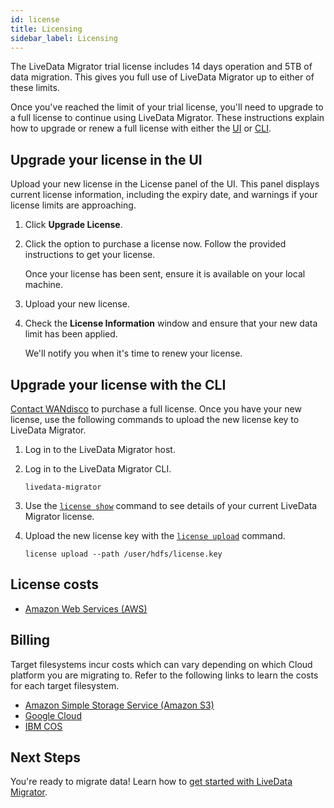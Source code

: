 ```yaml
---
id: license
title: Licensing
sidebar_label: Licensing
---
```


The LiveData Migrator trial license includes 14 days operation and 5TB of data migration. This gives you full use of LiveData Migrator up to either of these limits.

Once you've reached the limit of your trial license, you'll need to upgrade to a full license to continue using LiveData Migrator. These instructions explain how to upgrade or renew a full license with either the [UI](#upgrade-your-license-in-the-ui) or [CLI](#upgrade-your-license-with-the-cli).

## Upgrade your license in the UI

Upload your new license in the License panel of the UI. This panel displays current license information, including the expiry date, and warnings if your license limits are approaching.

1. Click **Upgrade License**.
1. Click the option to purchase a license now. Follow the provided instructions to get your license.

   Once your license has been sent, ensure it is available on your local machine.
1. Upload your new license.
1. Check the **License Information** window and ensure that your new data limit has been applied.

   We'll notify you when it's time to renew your license.

## Upgrade your license with the CLI

[Contact WANdisco](https://community.wandisco.com/s/article/How-to-upgrade-your-license) to purchase a full license. Once you have your new license, use the following commands to upload the new license key to LiveData Migrator.

1. Log in to the LiveData Migrator host.

1. Log in to the LiveData Migrator CLI.

   ```text
   livedata-migrator
   ```

1. Use the [`license show`](./command-reference.md#license-show) command to see details of your current LiveData Migrator license.

1. Upload the new license key with the [`license upload`](./command-reference.md#license-upload) command.

   ```text title="Example"
   license upload --path /user/hdfs/license.key
   ```

## License costs

   * [Amazon Web Services (AWS)](https://aws.amazon.com/marketplace/pp/B07B8SZND9)

## Billing

Target filesystems incur costs which can vary depending on which Cloud platform you are migrating to. Refer to the following links to learn the costs for each target filesystem.

* [Amazon Simple Storage Service (Amazon S3)](https://aws.amazon.com/s3/pricing/)
* [Google Cloud](https://cloud.google.com/pricing)
* [IBM COS](https://www.ibm.com/cloud/object-storage/pricing)

## Next Steps

You're ready to migrate data! Learn how to [get started with LiveData Migrator](./get-started.md).
